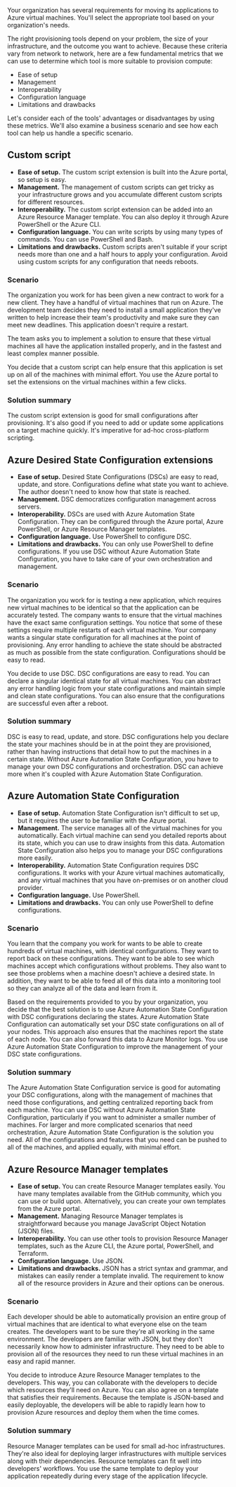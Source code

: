 Your organization has several requirements for moving its applications to Azure virtual machines. You'll select the appropriate tool based on your organization's needs.

The right provisioning tools depend on your problem, the size of your infrastructure, and the outcome you want to achieve. Because these criteria vary from network to network, here are a few fundamental metrics that we can use to determine which tool is more suitable to provision compute:

- Ease of setup
- Management
- Interoperability
- Configuration language
- Limitations and drawbacks

Let's consider each of the tools' advantages or disadvantages by using these metrics. We'll also examine a business scenario and see how each tool can help us handle a specific scenario.

## Custom script

- **Ease of setup.** The custom script extension is built into the Azure portal, so setup is easy.
- **Management.** The management of custom scripts can get tricky as your infrastructure grows and you accumulate different custom scripts for different resources.
- **Interoperability.** The custom script extension can be added into an Azure Resource Manager template. You can also deploy it through Azure PowerShell or the Azure CLI.
- **Configuration language.** You can write scripts by using many types of commands. You can use PowerShell and Bash.
- **Limitations and drawbacks.** Custom scripts aren't suitable if your script needs more than one and a half hours to apply your configuration. Avoid using custom scripts for any configuration that needs reboots.

### Scenario

The organization you work for has been given a new contract to work for a new client. They have a handful of virtual machines that run on Azure. The development team decides they need to install a small application they've written to help increase their team's productivity and make sure they can meet new deadlines. This application doesn't require a restart.

The team asks you to implement a solution to ensure that these virtual machines all have the application installed properly, and in the fastest and least complex manner possible.

You decide that a custom script can help ensure that this application is set up on all of the machines with minimal effort. You use the Azure portal to set the extensions on the virtual machines within a few clicks.

### Solution summary

The custom script extension is good for small configurations after provisioning. It's also good if you need to add or update some applications on a target machine quickly. It's imperative for ad-hoc cross-platform scripting.

## Azure Desired State Configuration extensions

- **Ease of setup.** Desired State Configurations (DSCs) are easy to read, update, and store. Configurations define what state you want to achieve. The author doesn't need to know how that state is reached.
- **Management.** DSC democratizes configuration management across servers.
- **Interoperability.** DSCs are used with Azure Automation State Configuration. They can be configured through the Azure portal, Azure PowerShell, or Azure Resource Manager templates.
- **Configuration language.** Use PowerShell to configure DSC.
- **Limitations and drawbacks.** You can only use PowerShell to define configurations. If you use DSC without Azure Automation State Configuration, you have to take care of your own orchestration and management.

### Scenario

The organization you work for is testing a new application, which requires new virtual machines to be identical so that the application can be accurately tested. The company wants to ensure that the virtual machines have the exact same configuration settings. You notice that some of these settings require multiple restarts of each virtual machine. Your company wants a singular state configuration for all machines at the point of provisioning. Any error handling to achieve the state should be abstracted as much as possible from the state configuration. Configurations should be easy to read.

You decide to use DSC. DSC configurations are easy to read. You can declare a singular identical state for all virtual machines. You can abstract any error handling logic from your state configurations and maintain simple and clean state configurations. You can also ensure that the configurations are successful even after a reboot.

### Solution summary

DSC is easy to read, update, and store. DSC configurations help you declare the state your machines should be in at the point they are provisioned, rather than having instructions that detail how to put the machines in a certain state. Without Azure Automation State Configuration, you have to manage your own DSC configurations and orchestration. DSC can achieve more when it's coupled with Azure Automation State Configuration.

## Azure Automation State Configuration

- **Ease of setup.** Automation State Configuration isn't difficult to set up, but it requires the user to be familiar with the Azure portal.
- **Management.** The service manages all of the virtual machines for you automatically. Each virtual machine can send you detailed reports about its state, which you can use to draw insights from this data. Automation State Configuration also helps you to manage your DSC configurations more easily.
- **Interoperability.** Automation State Configuration requires DSC configurations. It works with your Azure virtual machines automatically, and any virtual machines that you have on-premises or on another cloud provider.
- **Configuration language.** Use PowerShell.
- **Limitations and drawbacks.** You can only use PowerShell to define configurations.

### Scenario

You learn that the company you work for wants to be able to create hundreds of virtual machines, with identical configurations. They want to report back on these configurations. They want to be able to see which machines accept which configurations without problems. They also want to see those problems when a machine doesn't achieve a desired state. In addition, they want to be able to feed all of this data into a monitoring tool so they can analyze all of the data and learn from it.

Based on the requirements provided to you by your organization, you decide that the best solution is to use Azure Automation State Configuration with DSC configurations declaring the states. Azure Automation State Configuration can automatically set your DSC state configurations on all of your nodes. This approach also ensures that the machines report the state of each node. You can also forward this data to Azure Monitor logs. You use Azure Automation State Configuration to improve the management of your DSC state configurations.

### Solution summary

The Azure Automation State Configuration service is good for automating your DSC configurations, along with the management of machines that need those configurations, and getting centralized reporting back from each machine. You can use DSC without Azure Automation State Configuration, particularly if you want to administer a smaller number of machines. For larger and more complicated scenarios that need orchestration, Azure Automation State Configuration is the solution you need. All of the configurations and features that you need can be pushed to all of the machines, and applied equally, with minimal effort.

## Azure Resource Manager templates

- **Ease of setup.** You can create Resource Manager templates easily. You have many templates available from the GitHub community, which you can use or build upon. Alternatively, you can create your own templates from the Azure portal.
- **Management.** Managing Resource Manager templates is straightforward because you manage JavaScript Object Notation (JSON) files.
- **Interoperability.** You can use other tools to provision Resource Manager templates, such as the Azure CLI, the Azure portal, PowerShell, and Terraform.
- **Configuration language.** Use JSON.
- **Limitations and drawbacks.** JSON has a strict syntax and grammar, and mistakes can easily render a template invalid. The requirement to know all of the resource providers in Azure and their options can be onerous.

### Scenario

Each developer should be able to automatically provision an entire group of virtual machines that are identical to what everyone else on the team creates. The developers want to be sure they're all working in the same environment. The developers are familiar with JSON, but they don't necessarily know how to administer infrastructure. They need to be able to provision all of the resources they need to run these virtual machines in an easy and rapid manner.

You decide to introduce Azure Resource Manager templates to the developers. This way, you can collaborate with the developers to decide which resources they'll need on Azure. You can also agree on a template that satisfies their requirements. Because the template is JSON-based and easily deployable, the developers will be able to rapidly learn how to provision Azure resources and deploy them when the time comes.

### Solution summary

Resource Manager templates can be used for small ad-hoc infrastructures. They're also ideal for deploying larger infrastructures with multiple services along with their dependencies. Resource templates can fit well into developers' workflows. You use the same template to deploy your application repeatedly during every stage of the application lifecycle.
